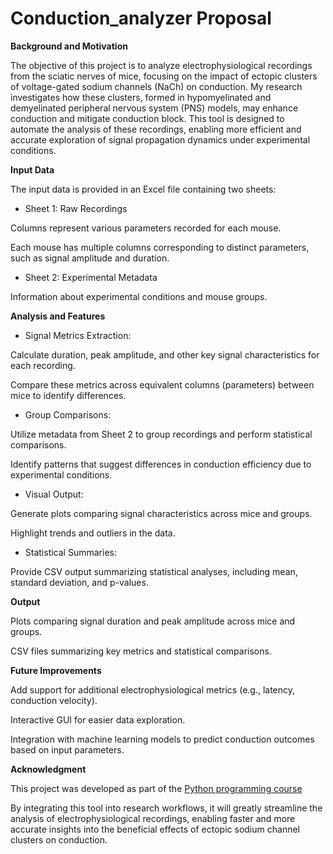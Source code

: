 # Conduction_analyzer Proposal

**Background and Motivation**

The objective of this project is to analyze electrophysiological recordings from the sciatic nerves of mice, focusing on the impact of ectopic clusters of voltage-gated sodium channels (NaCh) on conduction. My research investigates how these clusters, formed in hypomyelinated and demyelinated peripheral nervous system (PNS) models, may enhance conduction and mitigate conduction block. This tool is designed to automate the analysis of these recordings, enabling more efficient and accurate exploration of signal propagation dynamics under experimental conditions.

**Input Data**

The input data is provided in an Excel file containing two sheets:

- Sheet 1: Raw Recordings

Columns represent various parameters recorded for each mouse.

Each mouse has multiple columns corresponding to distinct parameters, such as signal amplitude and duration.

- Sheet 2: Experimental Metadata

Information about experimental conditions and mouse groups.

**Analysis and Features**

- Signal Metrics Extraction:

Calculate duration, peak amplitude, and other key signal characteristics for each recording.

Compare these metrics across equivalent columns (parameters) between mice to identify differences.

- Group Comparisons:

Utilize metadata from Sheet 2 to group recordings and perform statistical comparisons.

Identify patterns that suggest differences in conduction efficiency due to experimental conditions.

- Visual Output:

Generate plots comparing signal characteristics across mice and groups.

Highlight trends and outliers in the data.

- Statistical Summaries:

Provide CSV output summarizing statistical analyses, including mean, standard deviation, and p-values.

**Output**

Plots comparing signal duration and peak amplitude across mice and groups.

CSV files summarizing key metrics and statistical comparisons.

**Future Improvements**

Add support for additional electrophysiological metrics (e.g., latency, conduction velocity).

Interactive GUI for easier data exploration.

Integration with machine learning models to predict conduction outcomes based on input parameters.

**Acknowledgment**

This project was developed as part of the [Python programming course](https://github.com/szabgab/wis-python-course-2024-11)

By integrating this tool into research workflows, it will greatly streamline the analysis of electrophysiological recordings, enabling faster and more accurate insights into the beneficial effects of ectopic sodium channel clusters on conduction.

